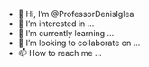 - 👋 Hi, I’m @ProfessorDenisIglea
- 👀 I’m interested in ...
- 🌱 I’m currently learning ...
- 💞️ I’m looking to collaborate on ...
- 📫 How to reach me ...

<!---
ProfessorDenisIglea/ProfessorDenisIglea is a ✨ special ✨ repository because its `README.md` (this file) appears on your GitHub profile.
You can click the Preview link to take a look at your changes.
--->
